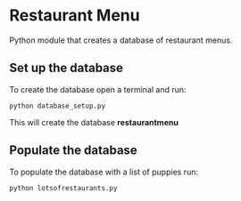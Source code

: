 # Restaurant Menu
Python module that creates a database of restaurant menus.

## Set up the database

To create the database open a terminal and run:

`python database_setup.py`

This will create the database **restaurantmenu**

## Populate the database

To populate the database with a list of puppies run:

`python lotsofrestaurants.py`
